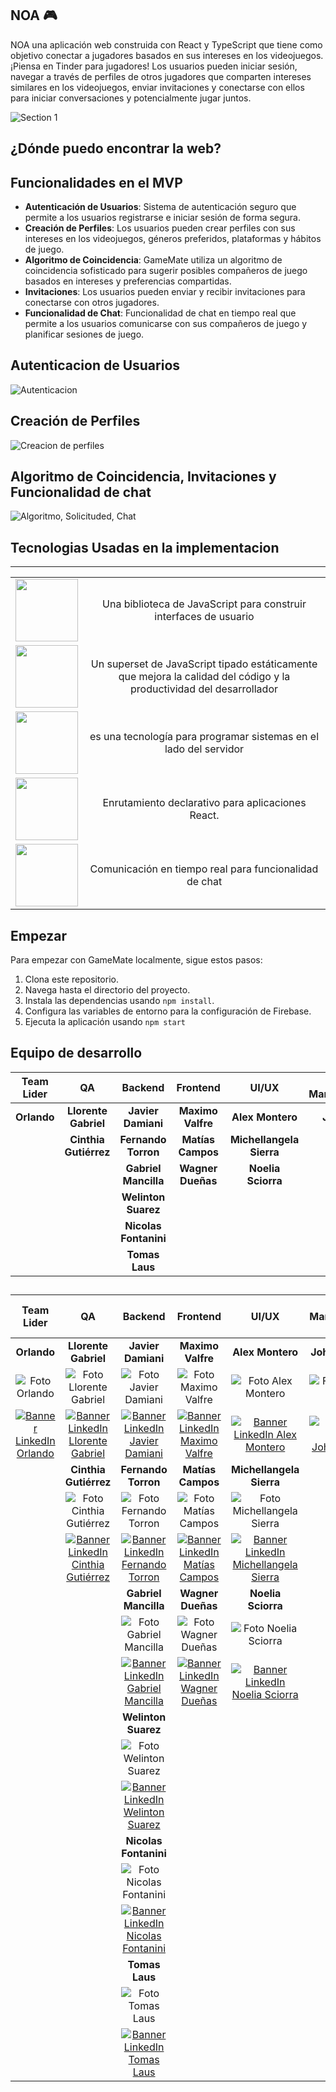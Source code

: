 ##  NOA 🎮

NOA una aplicación web construida con React y TypeScript que tiene como objetivo conectar a jugadores basados en sus intereses en los videojuegos. ¡Piensa en Tinder para jugadores! Los usuarios pueden iniciar sesión, navegar a través de perfiles de otros jugadores que comparten intereses similares en los videojuegos, enviar invitaciones y conectarse con ellos para iniciar conversaciones y potencialmente jugar juntos.

![Section 1](https://github.com/No-Country/s14-09-ft-node-react/assets/117502571/8b9dd2f8-6cca-43a8-b623-28a197f16b31)




## ¿Dónde puedo encontrar la web?






## Funcionalidades en el MVP

- **Autenticación de Usuarios**: Sistema de autenticación seguro que permite a los usuarios registrarse e iniciar sesión de forma segura.
- **Creación de Perfiles**: Los usuarios pueden crear perfiles con sus intereses en los videojuegos, géneros preferidos, plataformas y hábitos de juego.
- **Algoritmo de Coincidencia**: GameMate utiliza un algoritmo de coincidencia sofisticado para sugerir posibles compañeros de juego basados en intereses y preferencias compartidas.
- **Invitaciones**: Los usuarios pueden enviar y recibir invitaciones para conectarse con otros jugadores.
- **Funcionalidad de Chat**: Funcionalidad de chat en tiempo real que permite a los usuarios comunicarse con sus compañeros de juego y planificar sesiones de juego.

## Autenticacion de Usuarios
![Autenticacion](https://github.com/No-Country/s14-09-ft-node-react/assets/117502571/d403bb85-2005-4549-b6b6-0e89a99d86e1)



## Creación de Perfiles
![Creacion de perfiles](https://github.com/No-Country/s14-09-ft-node-react/assets/117502571/089506f5-3d28-4271-be9e-d6fcf7b2be06)


## Algoritmo de Coincidencia, Invitaciones y Funcionalidad de chat
![Algoritmo, Solicituded, Chat](https://github.com/No-Country/s14-09-ft-node-react/assets/117502571/ac8cce96-5333-448c-909d-ee3f7f7ebd07)


## Tecnologias Usadas en la implementacion
****
|||
|:---:|:---:|
| <img style="width: 100px; min-width: 100px" src="https://sigdeletras.com/images/blog/202004_react_leaflet/react.png">|Una biblioteca de JavaScript para construir interfaces de usuario|
| <img style="width: 100px; min-width: 100px" src="https://cdn.neowin.com/news/images/uploaded/2024/03/1709760302_typescript_story.jpg">|Un superset de JavaScript tipado estáticamente que mejora la calidad del código y la productividad del desarrollador|
| <img style="width: 100px; min-width: 100px" src="https://blog.appsignal.com/_next/image?url=%2Fimages%2Fblog%2F2022-12%2Ftop-5-nodejs-posts-in-2022.png&w=3840&q=50">|es una tecnología para programar sistemas en el lado del servidor|
| <img style="width: 100px; min-width: 100px" src="https://miro.medium.com/v2/resize:fit:1400/1*TVd_sNhpc7JDPBHAsAOQZg.jpeg">|Enrutamiento declarativo para aplicaciones React.|
| <img style="width: 100px; min-width: 100px" src="https://encrypted-tbn0.gstatic.com/images?q=tbn:ANd9GcTMsPgbj3cubMDZPt8HwrkIBbf4AKUK1lY_ow&usqp=CAU">|Comunicación en tiempo real para funcionalidad de chat|




## Empezar

Para empezar con GameMate localmente, sigue estos pasos:

1. Clona este repositorio.
2. Navega hasta el directorio del proyecto.
3. Instala las dependencias usando `npm install`.
4. Configura las variables de entorno para la configuración de Firebase.
5. Ejecuta la aplicación usando `npm start`



## Equipo de desarrollo

|**Team Lider**|**QA**|**Backend**|**Frontend**|**UI/UX**|**Project Manager/TeamLider**|
|:---:|:---:|:---:|:---:|:---:|:---:|
|**Orlando**|**Llorente Gabriel**|**Javier Damiani**|**Maximo Valfre**|**Alex Montero**|**Johana Baccei**|
||**Cinthia Gutiérrez**|**Fernando Torron**|**Matías Campos**|**Michellangela Sierra**
|||**Gabriel Mancilla**|**Wagner Dueñas**|**Noelia Sciorra**
|||**Welinton Suarez**
|||**Nicolas Fontanini**
|||**Tomas Laus**


##

| **Team Lider**        | **QA**               | **Backend**         | **Frontend**        | **UI/UX**           | **Project Manager/Team Lider**  |
|:---------------------:|:--------------------:|:-------------------:|:-------------------:|:-------------------:|:-------------------------------:|
| **Orlando**           | **Llorente Gabriel** | **Javier Damiani**  | **Maximo Valfre**  | **Alex Montero**   | **Johana Baccei**              |
| ![Foto Orlando](enlace_foto_orlando) | ![Foto Llorente Gabriel](enlace_foto_llorente_gabriel) | ![Foto Javier Damiani](enlace_foto_javier_damiani) | ![Foto Maximo Valfre](enlace_foto_maximo_valfre) | ![Foto Alex Montero](enlace_foto_alex_montero) | ![Foto Johana Baccei](enlace_foto_johana_baccei) |
| [![Banner LinkedIn Orlando](enlace_banner_linkedin_orlando)](enlace_banner_linkedin_orlando) | [![Banner LinkedIn Llorente Gabriel](enlace_banner_linkedin_llorente_gabriel)](enlace_banner_linkedin_llorente_gabriel) | [![Banner LinkedIn Javier Damiani](enlace_banner_linkedin_javier_damiani)](enlace_banner_linkedin_javier_damiani) | [![Banner LinkedIn Maximo Valfre](enlace_banner_linkedin_maximo_valfre)](enlace_banner_linkedin_maximo_valfre) | [![Banner LinkedIn Alex Montero](enlace_banner_linkedin_alex_montero)](enlace_banner_linkedin_alex_montero) | [![Banner LinkedIn Johana Baccei](enlace_banner_linkedin_johana_baccei)](enlace_banner_linkedin_johana_baccei) |
|| **Cinthia Gutiérrez**|**Fernando Torron**|**Matías Campos**|**Michellangela Sierra**|
|| ![Foto Cinthia Gutiérrez](enlace_foto_cinthia_gutierrez) | ![Foto Fernando Torron](enlace_foto_fernando_torron) | ![Foto Matías Campos](enlace_foto_matias_campos) | ![Foto Michellangela Sierra](enlace_foto_michellangela_sierra) |
|| [![Banner LinkedIn Cinthia Gutiérrez](enlace_banner_linkedin_cinthia_gutierrez)](enlace_banner_linkedin_cinthia_gutierrez) | [![Banner LinkedIn Fernando Torron](enlace_banner_linkedin_fernando_torron)](enlace_banner_linkedin_fernando_torron) | [![Banner LinkedIn Matías Campos](enlace_banner_linkedin_matias_campos)](enlace_banner_linkedin_matias_campos) | [![Banner LinkedIn Michellangela Sierra](enlace_banner_linkedin_michellangela_sierra)](enlace_banner_linkedin_michellangela_sierra) |
||| **Gabriel Mancilla**| **Wagner Dueñas**   | **Noelia Sciorra**  |
||| ![Foto Gabriel Mancilla](enlace_foto_gabriel_mancilla) | ![Foto Wagner Dueñas](enlace_foto_wagner_duenas) | ![Foto Noelia Sciorra](enlace_foto_noelia_sciorra) |
||| [![Banner LinkedIn Gabriel Mancilla](enlace_banner_linkedin_gabriel_mancilla)](enlace_banner_linkedin_gabriel_mancilla) | [![Banner LinkedIn Wagner Dueñas](enlace_banner_linkedin_wagner_duenas)](enlace_banner_linkedin_wagner_duenas) | [![Banner LinkedIn Noelia Sciorra](enlace_banner_linkedin_noelia_sciorra)](enlace_banner_linkedin_noelia_sciorra) |
||| **Welinton Suarez**|
||| ![Foto Welinton Suarez](enlace_foto_welinton_suarez) |
||| [![Banner LinkedIn Welinton Suarez](enlace_banner_linkedin_welinton_suarez)](enlace_banner_linkedin_welinton_suarez) | 
||| **Nicolas Fontanini**|
||| ![Foto Nicolas Fontanini](enlace_foto_nicolas_fontanini) | 
||| [![Banner LinkedIn Nicolas Fontanini](enlace_banner_linkedin_nicolas_fontanini)](enlace_banner_linkedin_nicolas_fontanini) |
||| **Tomas Laus**|
||| ![Foto Tomas Laus](enlace_foto_tomas_laus) |
||| [![Banner LinkedIn Tomas Laus](enlace_banner_linkedin_tomas_laus)](enlace_banner_linkedin_tomas_laus) |
